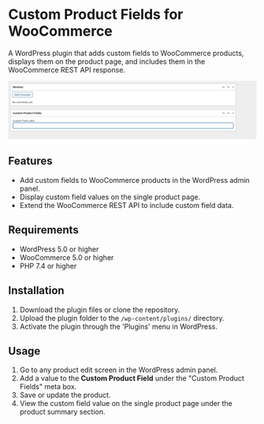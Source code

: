 # Custom Product Fields for WooCommerce

A WordPress plugin that adds custom fields to WooCommerce products, displays them on the product page, and includes them in the WooCommerce REST API response.

![Screenshot of Custom Product Fields in Product](screenshot.png)

## Features
- Add custom fields to WooCommerce products in the WordPress admin panel.
- Display custom field values on the single product page.
- Extend the WooCommerce REST API to include custom field data.

## Requirements
- WordPress 5.0 or higher
- WooCommerce 5.0 or higher
- PHP 7.4 or higher

## Installation
1. Download the plugin files or clone the repository.
2. Upload the plugin folder to the `/wp-content/plugins/` directory.
3. Activate the plugin through the 'Plugins' menu in WordPress.

## Usage
1. Go to any product edit screen in the WordPress admin panel.
2. Add a value to the **Custom Product Field** under the "Custom Product Fields" meta box.
3. Save or update the product.
4. View the custom field value on the single product page under the product summary section.
